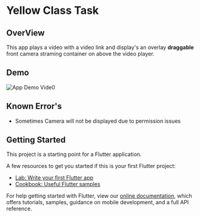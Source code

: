 # Yellow Class Task 

## OverView

  This app plays a video with a video link and display's an overlay **draggable** front camera straming container on above the video player.
  
## Demo

![App Demo Vide0](demos/new_demo.gif "Demo Video")

## Known Error's
  - Sometimes Camera will not be displayed due to permission issues
## Getting Started

This project is a starting point for a Flutter application.

A few resources to get you started if this is your first Flutter project:

- [Lab: Write your first Flutter app](https://flutter.dev/docs/get-started/codelab)
- [Cookbook: Useful Flutter samples](https://flutter.dev/docs/cookbook)

For help getting started with Flutter, view our
[online documentation](https://flutter.dev/docs), which offers tutorials,
samples, guidance on mobile development, and a full API reference.
